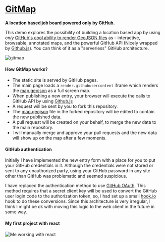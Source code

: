 # [GitMap](https://idoco.github.io/GitMap/)
**A location based job board powered only by GitHub.**

This demo explores the possibility of building a location based app by using *only* [GitHub's cool ability to render GeoJSON files](https://help.github.com/articles/mapping-geojson-files-on-github/) as - interactive, browsable, annotated maps, and the powerful GitHub API (Nicely wrapped by [Github.js](https://github.com/michael/github)). You can think of it as a "serverless" GitHub architecture.

![gitmap](https://cloud.githubusercontent.com/assets/5776439/12868306/39998b0e-cd0c-11e5-9e0f-77670fed4eeb.png)

#### How GitMap works?
- The static site is served by GitHub pages.
- The main page loads a `render.githubusercontent` iframe which renders the [map.geojson](map.geojson) as a full screen map.
- When publishing a new entry, your browser will execute the calls to GitHub API by using [Github.js](https://github.com/michael/github)
- A request will be sent by you to fork this repository.
- The [map.geojson](map.geojson) file in the forked repository will be edited to contain the new published data.
- A pull request will be created on your behalf, to merge the new data to the main repository.
- I will manually merge and approve your pull requests and the new data will show up on the map after a few moments. 

#### GitHub authentication 
Initially I have implemented the new entry form with a place for you to put your GitHub credentials in it. Although the credentials were not stored or sent to any unauthorized party, using your GitHub password in any site other than GitHub was problematic and seemed suspicious. 

I have replaced the authentication method to use [GitHub OAuth](https://developer.github.com/v3/oauth/). This method requires that a secret client key will be used to convert the GitHub user login code to the authorization token, so, I had set up a small [hook.io](https://hook.io/) hook to do these conversions. Since this architecture is very irregular, I think I might be ok with moving this logic to the web client in the future in some way. 

#### My first project with react
![Me working with react](http://i1.kym-cdn.com/photos/images/original/000/234/765/b7e.jpg)

